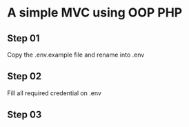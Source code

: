 # A simple MVC using OOP PHP


## Step 01

Copy the .env.example file and rename into .env

## Step 02

Fill all required credential on .env

## Step 03


